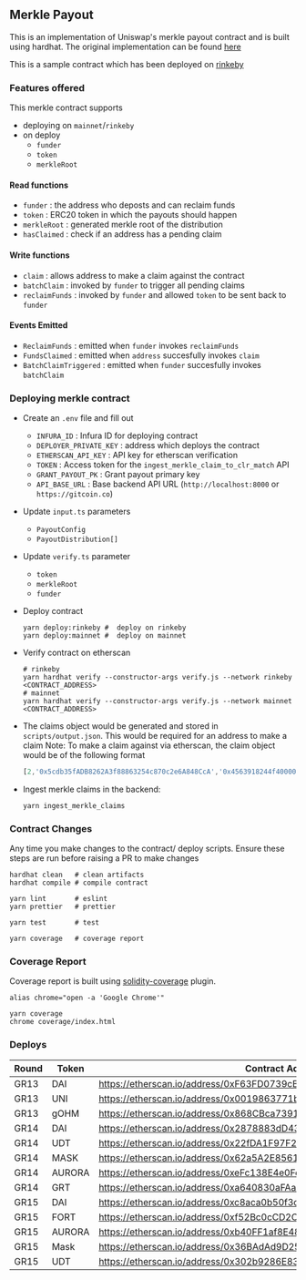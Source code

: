 ## Merkle Payout

This is an implementation of Uniswap's merkle payout contract and is built using hardhat.
The original implementation can be found [here](https://github.com/Uniswap/merkle-distributor/blob/0d478d722da2e5d95b7292fd8cbdb363d98e9a93/contracts/MerkleDistributor.sol)

This is a sample contract which has been deployed on [rinkeby](https://rinkeby.etherscan.io/address/0x2aFFFe0B3BA1D3FD4a1Fc0a06AD0cAe4D22ABa4C)


### Features offered

This merkle contract supports

- deploying on `mainnet`/`rinkeby`
- on deploy
    - `funder`
    - `token`
    - `merkleRoot`


#### Read functions

- `funder`          : the address who deposts and can reclaim funds
- `token`           : ERC20 token in which the payouts should happen
- `merkleRoot`      : generated merkle root of the distribution
- `hasClaimed`      : check if an address has a pending claim

#### Write functions

- `claim`           : allows address to make a claim against the contract
- `batchClaim`      : invoked by `funder` to trigger all pending claims
- `reclaimFunds`    : invoked by `funder` and allowed `token` to be sent back to `funder`


#### Events Emitted

- `ReclaimFunds`        : emitted when `funder` invokes `reclaimFunds`
- `FundsClaimed`        : emitted when `address` succesfully invokes `claim`
- `BatchClaimTriggered` : emitted when `funder` succesfully invokes `batchClaim`


### Deploying merkle contract

- Create an `.env` file and fill out
    - `INFURA_ID`               : Infura ID for deploying contract
    - `DEPLOYER_PRIVATE_KEY`    : address which deploys the contract
    - `ETHERSCAN_API_KEY`       : API key for etherscan verification
    - `TOKEN`                   : Access token for the `ingest_merkle_claim_to_clr_match` API
    - `GRANT_PAYOUT_PK`         : Grant payout primary key
    - `API_BASE_URL`            : Base backend API URL (`http://localhost:8000` or `https://gitcoin.co`)


- Update `input.ts` parameters
    - `PayoutConfig`
    - `PayoutDistribution[]`
- Update `verify.ts` parameter
    - `token`
    - `merkleRoot`
    - `funder`

- Deploy contract
    ```shell
    yarn deploy:rinkeby #  deploy on rinkeby
    yarn deploy:mainnet #  deploy on mainnet
    ```


- Verify contract on etherscan
    ```shell
    # rinkeby
    yarn hardhat verify --constructor-args verify.js --network rinkeby <CONTRACT_ADDRESS>
    # mainnet
    yarn hardhat verify --constructor-args verify.js --network mainnet <CONTRACT_ADDRESS>
    ```

- The claims object would be generated and stored in `scripts/output.json`.
    This would be required for an address to make a claim
    Note: To make a claim against via etherscan, the claim object would be of the following format
    ```js
    [2,'0x5cdb35fADB8262A3f88863254c870c2e6A848CcA','0x4563918244f40000',['0x025ddd38f5815f027203629fc384e2a7beb453a112c2de03feb75dca73aef3bf','0xc1d74d73190dcdd156b817d78d3459ecd5efac2345c34fa48ad52d2ae11dc526','0x2bb06b1200f1a5d9c3d252ec853852c5042118c7fa74781e510ed334add6a1f2','0x2107e84fe9e2588768a806612070bc0c2095c08e70af311cad5ae5c2c0fa27a4']]
    ```

- Ingest merkle claims in the backend:
    ```shell
    yarn ingest_merkle_claims
    ```

### Contract Changes

Any time you make changes to the contract/ deploy scripts. Ensure these steps are run before raising a PR to make changes

```shell
hardhat clean   # clean artifacts
hardhat compile # compile contract

yarn lint       # eslint
yarn prettier   # prettier

yarn test       # test

yarn coverage   # coverage report
```

### Coverage Report

Coverage report is built using [solidity-coverage](https://github.com/sc-forks/solidity-coverage/blob/master/HARDHAT_README.md) plugin.

```shell
alias chrome="open -a 'Google Chrome'"

yarn coverage
chrome coverage/index.html
```
### Deploys

| Round | Token | Contract Address                                                        |
|-------|-------|-------------------------------------------------------------------------|
| GR13  | DAI   | https://etherscan.io/address/0xF63FD0739cB68651eFbD06BCcb23F1A1623D5520 |
| GR13  | UNI   | https://etherscan.io/address/0x0019863771b57FBA997cF6602CB2dD572A43e977 |
| GR13  | gOHM  | https://etherscan.io/address/0x868CBca73915f842A70cD9584D80a57DB5E690C1 |
| GR14  | DAI   | https://etherscan.io/address/0x2878883dD4345C7b35c13FefC5096dd400814D91 |
| GR14  | UDT   | https://etherscan.io/address/0x22fDA1F97F2fD078F4609AaF74914ddf436de8e8 |
| GR14  | MASK  | https://etherscan.io/address/0x62a5A2E85619c0922B32243165B9BAAB27Bc7E63 |
| GR14  | AURORA| https://etherscan.io/address/0xeFc138E4e0Fdcd7C9E616cC3E5c356C3ce23B1f2 |
| GR14  | GRT   | https://etherscan.io/address/0xa640830aFAa6455E198eDa49E085C4C377789ddd |
| GR15  | DAI   | https://etherscan.io/address/0xc8aca0b50f3ca9a0cbe413d8a110a7aab7d4c1ae |
| GR15  | FORT  | https://etherscan.io/address/0xf52Bc0cCD2C6174dbB962bc4e71a97F965FcaFC8 |
| GR15  | AURORA| https://etherscan.io/address/0xb40FF1af8E4894884cf060daC15D73385460a99B |
| GR15  | Mask  | https://etherscan.io/address/0x36BAdAd9D2509Ac373f98b936f6d6748dB82F160 |
| GR15  | UDT   | https://etherscan.io/address/0x302b9286E831Ee6fEB9387978CFB4342c86Ef225 |
